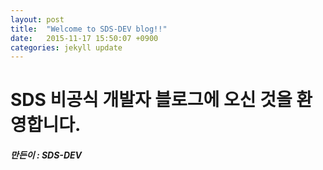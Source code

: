 ```yaml
---
layout: post
title:  "Welcome to SDS-DEV blog!!"
date:   2015-11-17 15:50:07 +0900
categories: jekyll update
---
```


# SDS 비공식 개발자 블로그에 오신 것을 환영합니다.

##### 만든이 : SDS-DEV
